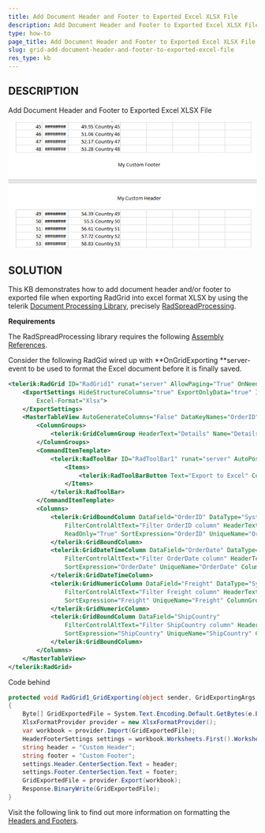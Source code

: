 ```yaml
---
title: Add Document Header and Footer to Exported Excel XLSX File 
description: Add Document Header and Footer to Exported Excel XLSX File
type: how-to
page_title: Add Document Header and Footer to Exported Excel XLSX File - RadGrid
slug: grid-add-document-header-and-footer-to-exported-excel-file
res_type: kb
---
```


## DESCRIPTION

Add Document Header and Footer to Exported Excel XLSX File

![](images/grid-add-document-header-and-footer-to-exported-excel-file.png)

## SOLUTION

 This KB demonstrates how to add document header and/or footer to exported file when exporting RadGrid into excel format XLSX by using the telerik [Document Processing Library](https://docs.telerik.com/devtools/document-processing/introduction#introduction), precisely [RadSpreadProcessing](https://docs.telerik.com/devtools/document-processing/libraries/radspreadprocessing/overview#overview).  
  

**Requirements**

The RadSpreadProcessing library requires the following [Assembly References](https://docs.telerik.com/devtools/document-processing/libraries/radspreadprocessing/getting-started#assembly-references).  
  

Consider the following RadGid wired up with **OnGridExporting **server-event to be used to format the Excel document before it is finally saved.  

````XML
<telerik:RadGrid ID="RadGrid1" runat="server" AllowPaging="True" OnNeedDataSource="RadGrid1_NeedDataSource" OnGridExporting="RadGrid1_GridExporting">
    <ExportSettings HideStructureColumns="true" ExportOnlyData="true" IgnorePaging="true" OpenInNewWindow="false"
        Excel-Format="Xlsx">
    </ExportSettings>
    <MasterTableView AutoGenerateColumns="False" DataKeyNames="OrderID" CommandItemDisplay="Top">
        <ColumnGroups>
            <telerik:GridColumnGroup HeaderText="Details" Name="Details" HeaderStyle-HorizontalAlign="Center"></telerik:GridColumnGroup>
        </ColumnGroups>
        <CommandItemTemplate>
            <telerik:RadToolBar ID="RadToolBar1" runat="server" AutoPostBack="true">
                <Items>
                    <telerik:RadToolBarButton Text="Export to Excel" CommandName="ExportToExcel"></telerik:RadToolBarButton>
                </Items>
            </telerik:RadToolBar>
        </CommandItemTemplate>
        <Columns>
            <telerik:GridBoundColumn DataField="OrderID" DataType="System.Int32"
                FilterControlAltText="Filter OrderID column" HeaderText="OrderID"
                ReadOnly="True" SortExpression="OrderID" UniqueName="OrderID">
            </telerik:GridBoundColumn>
            <telerik:GridDateTimeColumn DataField="OrderDate" DataType="System.DateTime"
                FilterControlAltText="Filter OrderDate column" HeaderText="OrderDate"
                SortExpression="OrderDate" UniqueName="OrderDate" ColumnGroupName="Details">
            </telerik:GridDateTimeColumn>
            <telerik:GridNumericColumn DataField="Freight" DataType="System.Decimal"
                FilterControlAltText="Filter Freight column" HeaderText="Freight"
                SortExpression="Freight" UniqueName="Freight" ColumnGroupName="Details">
            </telerik:GridNumericColumn>
            <telerik:GridBoundColumn DataField="ShipCountry"
                FilterControlAltText="Filter ShipCountry column" HeaderText="ShipCountry"
                SortExpression="ShipCountry" UniqueName="ShipCountry" ColumnGroupName="Details">
            </telerik:GridBoundColumn>
        </Columns>
    </MasterTableView>
</telerik:RadGrid>
````


Code behind

````C#
protected void RadGrid1_GridExporting(object sender, GridExportingArgs e)
{
    Byte[] GridExportedFile = System.Text.Encoding.Default.GetBytes(e.ExportOutput);
    XlsxFormatProvider provider = new XlsxFormatProvider();
    var workbook = provider.Import(GridExportedFile);
    HeaderFooterSettings settings = workbook.Worksheets.First().WorksheetPageSetup.HeaderFooterSettings;
    string header = "Custom Header";
    string footer = "Custom Footer";
    settings.Header.CenterSection.Text = header;
    settings.Footer.CenterSection.Text = footer;
    GridExportedFile = provider.Export(workbook);
    Response.BinaryWrite(GridExportedFile);
}
````

Visit the following link to find out more information on formatting the [Headers and Footers](https://docs.telerik.com/devtools/document-processing/libraries/radspreadprocessing/features/headers-and-footers).
 

